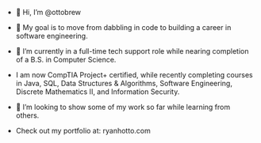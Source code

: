 - 👋 Hi, I’m @ottobrew
- 👀 My goal is to move from dabbling in code to building a career in software engineering.
- 🌱 I’m currently in a full-time tech support role while nearing completion of a B.S. in Computer Science.  
-    I am now CompTIA Project+ certified, while recently completing courses in Java, SQL, Data Structures & Algorithms, Software Engineering, Discrete Mathematics II, and Information Security.
- 💞️ I’m looking to show some of my work so far while learning from others.

- Check out my portfolio at:  ryanhotto.com

<!---
ottobrew/ottobrew is a ✨ special ✨ repository because its `README.md` (this file) appears on your GitHub profile.
You can click the Preview link to take a look at your changes.
--->
